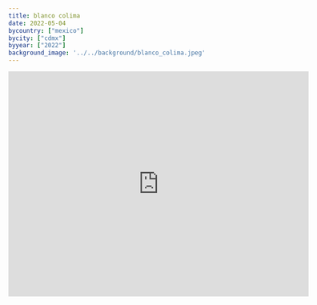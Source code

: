 ```yaml
---
title: blanco colima
date: 2022-05-04
bycountry: ["mexico"]
bycity: ["cdmx"]
byyear: ["2022"]
background_image: '../../background/blanco_colima.jpeg'
---
```


<iframe src="https://www.google.com/maps/embed?pb=!1m18!1m12!1m3!1d3762.8307497480805!2d-99.16246852400042!3d19.419717441090736!2m3!1f0!2f0!3f0!3m2!1i1024!2i768!4f13.1!3m3!1m2!1s0x85d1ff3a7b96288b%3A0xb706a89d2a4e3711!2sBlanco%20Colima!5e0!3m2!1sen!2sus!4v1701980725659!5m2!1sen!2sus" width="600" height="450" style="border:0;" allowfullscreen="" loading="lazy" referrerpolicy="no-referrer-when-downgrade"></iframe>
